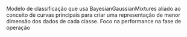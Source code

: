 Modelo de classificação que usa BayesianGaussianMixtures aliado ao conceito de curvas principais para criar uma representação de menor dimensão dos dados de cada classe. Foco na performance na fase de operação

